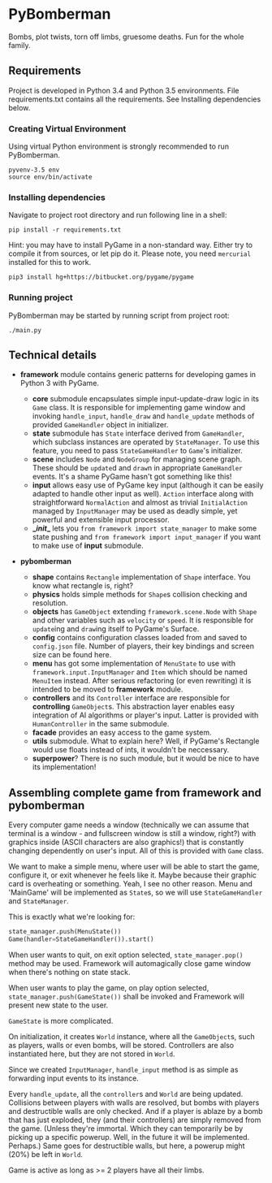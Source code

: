 # PyBomberman

Bombs, plot twists, torn off limbs, gruesome deaths.
Fun for the whole family.


## Requirements
Project is developed in Python 3.4 and Python 3.5 environments.
File requirements.txt contains all the requirements.
See Installing dependencies below.


### Creating Virtual Environment
Using virtual Python environment is strongly recommended to run PyBomberman.
```
pyvenv-3.5 env
source env/bin/activate
```


### Installing dependencies
Navigate to project root directory and run following line in a shell:
```
pip install -r requirements.txt
```
Hint: you may have to install PyGame in a non-standard way.
Either try to compile it from sources, or let pip do it.
Please note, you need `mercurial` installed for this to work.
```
pip3 install hg+https://bitbucket.org/pygame/pygame
```


### Running project
PyBomberman may be started by running script from project root: 
```
./main.py
```


## Technical details

* **framework** module contains generic patterns for developing games
 in Python 3 with PyGame.
  * **core** submodule encapsulates simple input-update-draw logic
   in its `Game` class.
   It is responsible for implementing game window
   and invoking `handle_input`, `handle_draw` and `handle_update`
   methods of provided `GameHandler` object in initializer.
  * **state** submodule has `State` interface derived from `GameHandler`,
   which subclass instances are operated by `StateManager`.
   To use this feature, you need to pass `StateGameHandler`
   to `Game`'s initializer.
  * **scene** includes `Node` and `NodeGroup` for managing scene graph.
   These should be `update`d and `draw`n in appropriate `GameHandler` events.
   It's a shame PyGame hasn't got something like this!
  * **input** allows easy use of PyGame key input
   (although it can be easily adapted to handle other input as well).
   `Action` interface along with straightforward `NormalAction`
   and almost as trivial `InitialAction` managed by `InputManager`
   may be used as deadly simple, yet powerful and extensible input processor.
  * **\__init__** lets you `from framework import state_manager`
   to make some state pushing and `from framework import input_manager`
   if you want to make use of **input** submodule.

* **pybomberman**
  * **shape** contains `Rectangle` implementation of `Shape` interface.
   You know what rectangle is, right?
  * **physics** holds simple methods for `Shape`s collision checking
   and resolution.
  * **objects** has `GameObject` extending `framework.scene.Node`
   with `Shape` and other variables such as `velocity` or `speed`.
   It is responsible for `update`ing and `draw`ing itself to PyGame's Surface.
  * **config** contains configuration classes loaded from and saved
   to `config.json` file. Number of players,
   their key bindings and screen size can be found here.
  * **menu** has got some implementation of `MenuState` to use with
   `framework.input.InputManager` and `Item`
    which should be named `MenuItem` instead.
    After serious refactoring (or even rewriting)
    it is intended to be moved to **framework** module.
  * **controllers** and its `Controller` interface are responsible for
   __controlling__ `GameObject`s. This abstraction layer enables easy
   integration of AI algorithms or player's input.
    Latter is provided with `HumanController` in the same submodule.
  * **facade** provides an easy access to the game system.
  * **utils** submodule. What to explain here?
   Well, if PyGame's Rectangle would use floats instead of ints,
   it wouldn't be neccessary.
  * **superpower**? There is no such module,
   but it would be nice to have its implementation!


## Assembling complete game from framework and pybomberman

Every computer game needs a window (technically we can assume that terminal is a
window - and fullscreen window is still a window, right?)
with graphics inside (ASCII characters are also graphics!)
that is constantly changing dependently on user's input.
All of this is provided with `Game` class.

We want to make a simple menu, where user will be able to start the game,
configure it, or exit whenever he feels like it.
Maybe because their graphic card is overheating or something.
Yeah, I see no other reason.
Menu and 'MainGame' will be implemented as `State`s,
so we will use `StateGameHandler` and `StateManager`.

This is exactly what we're looking for:
```python
state_manager.push(MenuState())
Game(handler=StateGameHandler()).start()
```

When user wants to quit, on exit option selected, `state_manager.pop()`
method may be used. Framework will automagically close game window
when there's nothing on state stack.

When user wants to play the game, on play option selected,
`state_manager.push(GameState())` shall be invoked
and Framework will present new state to the user.


`GameState` is more complicated.

On initialization, it creates `World` instance, where all the `GameObject`s,
such as players, walls or even bombs, will be stored.
Controllers are also instantiated here, but they are not stored in `World`.

Since we created `InputManager`, `handle_input` method is as simple as
forwarding input events to its instance.

Every `handle_update`, all the `controller`s and `World` are being updated.
Collisions between players with walls are resolved,
but bombs with players and destructible walls are only checked.
And if a player is ablaze by a bomb that has just exploded, they (and their controllers)
are simply removed from the game.
(Unless they're immortal. Which they can temporarily be by picking up a specific powerup.
Well, in the future it will be implemented. Perhaps.)
Same goes for destructible walls, but here,
a powerup might (20%) be left in `World`.

Game is active as long as >= 2 players have all their limbs.
